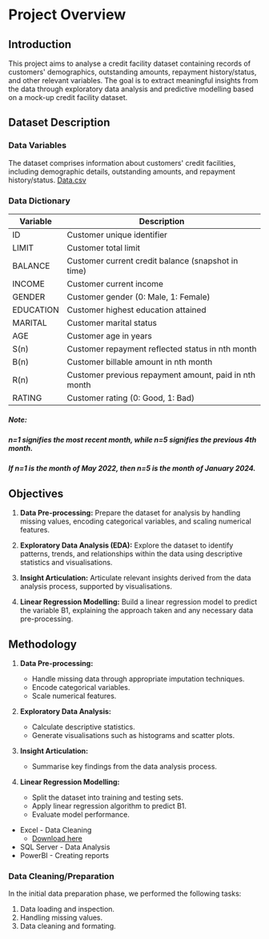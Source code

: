 
# Project Overview

## Introduction
This project aims to analyse a credit facility dataset containing records of customers' demographics, outstanding amounts, repayment history/status, and other relevant variables. The goal is to extract meaningful insights from the data through exploratory data analysis and predictive modelling based on a mock-up credit facility dataset.

## Dataset Description

### Data Variables
The dataset comprises information about customers' credit facilities, including demographic details, outstanding amounts, and repayment history/status.
[Data.csv](https://github.com/Md-Khid/Linear-Regression-Modelling/blob/main/Data.csv)

### Data Dictionary

| Variable  | Description                                       |
|-----------|---------------------------------------------------|
| ID        | Customer unique identifier                         |
| LIMIT     | Customer total limit                              |
| BALANCE   | Customer current credit balance (snapshot in time)|
| INCOME    | Customer current income                           |
| GENDER    | Customer gender (0: Male, 1: Female)             |
| EDUCATION | Customer highest education attained               |
| MARITAL   | Customer marital status                           |
| AGE       | Customer age in years                             |
| S(n)      | Customer repayment reflected status in nth month  |
| B(n)      | Customer billable amount in nth month             |
| R(n)      | Customer previous repayment amount, paid in nth month|
| RATING    | Customer rating (0: Good, 1: Bad)                |

##### **Note**:
##### n=1 signifies the most recent month, while n=5 signifies the previous 4th month. 
##### If n=1 is the month of May 2022, then n=5 is the month of January 2024.


## Objectives
1. **Data Pre-processing:**
   Prepare the dataset for analysis by handling missing values, encoding categorical variables, and scaling numerical features.

2. **Exploratory Data Analysis (EDA):**
   Explore the dataset to identify patterns, trends, and relationships within the data using descriptive statistics and visualisations.

3. **Insight Articulation:**
   Articulate relevant insights derived from the data analysis process, supported by visualisations.

4. **Linear Regression Modelling:**
   Build a linear regression model to predict the variable B1, explaining the approach taken and any necessary data pre-processing.

## Methodology
1. **Data Pre-processing:**
   - Handle missing data through appropriate imputation techniques.
   - Encode categorical variables.
   - Scale numerical features.

2. **Exploratory Data Analysis:**
   - Calculate descriptive statistics.
   - Generate visualisations such as histograms and scatter plots.

3. **Insight Articulation:**
   - Summarise key findings from the data analysis process.

4. **Linear Regression Modelling:**
   - Split the dataset into training and testing sets.
   - Apply linear regression algorithm to predict B1.
   - Evaluate model performance.


- Excel - Data Cleaning
  - [Download here](https://microsoft.com)
- SQL Server - Data Analysis
- PowerBI - Creating reports


### Data Cleaning/Preparation

In the initial data preparation phase, we performed the following tasks:
1. Data loading and inspection.
2. Handling missing values.
3. Data cleaning and formating.



